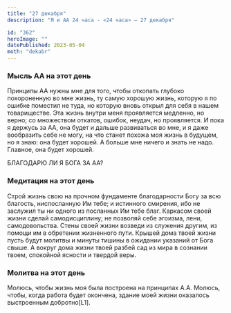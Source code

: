 ```yaml
---
title: "27 декабря"
description: "Я и АА 24 часа - «24 часа» — 27 декабря"

id: "362"
heroImage: ""
datePublished: 2023-05-04
moth: "dekabr"
---
```


### Мысль АА на этот день

Принципы АА нужны мне для того, чтобы откопать глубоко похороненную во мне
жизнь, ту самую хорошую жизнь, которую я по ошибке поместил не туда, но
которую вновь открыл для себя в нашем товариществе. Эта жизнь внутри меня
проявляется медленно, но верно; со множеством откатов, ошибок, неудач, но
проявляется. И пока я держусь за АА, она будет и дальше развиваться во мне, и
я даже вообразить себе не могу, на что станет похожа моя жизнь в будущем, но я
знаю: она будет хорошей. А больше мне ничего и знать не надо. Главное, она
будет хорошей.

БЛАГОДАРЮ ЛИ Я БОГА ЗА АА?

### Медитация на этот день

Строй жизнь свою на прочном фундаменте благодарности Богу за всю благость,
ниспосланную Им тебе; и истинного смирения, ибо не заслужил ты ни одного из
посланных Им тебе благ. Каркасом своей жизни сделай самодисциплину; не
позволяй себе эгоизма, лени, самодовольства. Стены своей жизни возведи из
служения другим, из помощи им в обретении жизненного пути. Крышей дома твоей
жизни пусть будут молитвы и минуты тишины в ожидании указаний от Бога свыше. А
вокруг дома жизни твоей разбей сад из мира в сознании твоем, спокойной ясности
и твердой веры.

### Молитва на этот день

Молюсь, чтобы жизнь моя была построена на принципах А.А. Молюсь, чтобы, когда
работа будет окончена, здание моей жизни оказалось выстроенным добротно[L1].
